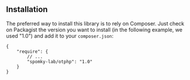 ## Installation

The preferred way to install this library is to rely on Composer. Just check on Packagist the version you want to install (in the following example, we used "1.0") and add it to your `composer.json`:

	{
	    "require": {
	        // ...
	        "spomky-lab/otphp": "1.0"
	    }
	}
